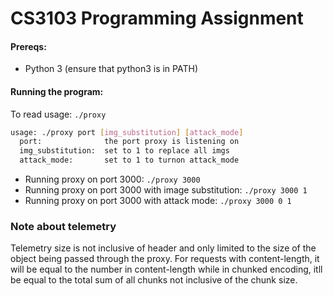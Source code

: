 # CS3103 Programming Assignment

#### Prereqs:
- Python 3 (ensure that python3 is in PATH)

#### Running the program:

To read usage: `./proxy`
``` bash
usage: ./proxy port [img_substitution] [attack_mode]
  port:              the port proxy is listening on
  img_substitution:  set to 1 to replace all imgs
  attack_mode:       set to 1 to turnon attack_mode
```

- Running proxy on port 3000: `./proxy 3000`
- Running proxy on port 3000 with image substitution: `./proxy 3000 1`
- Running proxy on port 3000 with attack mode: `./proxy 3000 0 1`

### Note about telemetry
Telemetry size is not inclusive of header and only limited to the size of the object being passed through the proxy. For requests with content-length, it will
be equal to the number in content-length while in chunked encoding, itll be equal to the total sum of all chunks not inclusive of the chunk size.
